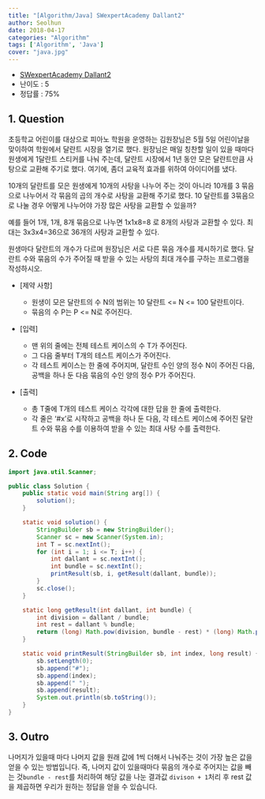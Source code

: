 ```yaml
---
title: "[Algorithm/Java] SWexpertAcademy Dallant2"
author: Seolhun
date: 2018-04-17
categories: "Algorithm"
tags: ['Algorithm', 'Java']
cover: "java.jpg"
---
```

- [SWexpertAcademy Dallant2](https://www.swexpertacademy.com/main/code/problem/problemDetail.do?contestProbId=AV18R8FKIvoCFAZN&categoryId=AV18R8FKIvoCFAZN&categoryType=CODE)
- 난이도 : 5
- 정답률 : 75%


## 1. Question
초등학교 어린이를 대상으로 피아노 학원을 운영하는 김원장님은 5월 5일 어린이날을 맞이하여 학원에서 달란트 시장을 열기로 했다. 원장님은 매일 칭찬할 일이 있을 때마다 원생에게 1달란트 스티커를 나눠 주는데, 달란트 시장에서 1년 동안 모은 달란트만큼 사탕으로 교환해 주기로 했다.
여기에, 좀더 교육적 효과를 위하여 아이디어를 냈다.

10개의 달란트를 모은 원생에게 10개의 사탕을 나누어 주는 것이 아니라 10개를 3 묶음으로 나누어서 각 묶음의 곱의 개수로 사탕을 교환해 주기로 했다.
10 달란트를 3묶음으로 나눌 경우 어떻게 나누어야 가장 많은 사탕을 교환할 수 있을까?

예를 들어 1개, 1개, 8개 묶음으로 나누면 1x1x8=8 로 8개의 사탕과 교환할 수 있다. 최대는 3x3x4=36으로 36개의 사탕과 교환할 수 있다.

원생마다 달란트의 개수가 다르며 원장님은 서로 다른 묶음 개수를 제시하기로 했다. 달란트 수와 묶음의 수가 주어질 때 받을 수 있는 사탕의 최대 개수를 구하는 프로그램을 작성하시오.

- [제약 사항]
  - 원생이 모은 달란트의 수 N의 범위는 10 달란트 <= N <= 100 달란트이다.
  - 묶음의 수 P는 P <= N로 주어진다.

- [입력]
  - 맨 위의 줄에는 전체 테스트 케이스의 수 T가 주어진다.
  - 그 다음 줄부터 T개의 테스트 케이스가 주어진다.
  - 각 테스트 케이스는 한 줄에 주어지며, 달란트 수인 양의 정수 N이 주어진 다음, 공백을 하나 둔 다음 묶음의 수인 양의 정수 P가 주어진다.

- [출력]
  - 총 T줄에 T개의 테스트 케이스 각각에 대한 답을 한 줄에 출력한다.
  - 각 줄은 ‘#x’로 시작하고 공백을 하나 둔 다음, 각 테스트 케이스에 주어진 달란트 수와 묶음 수를 이용하여 받을 수 있는 최대 사탕 수를 출력한다.

## 2. Code
```java
import java.util.Scanner;

public class Solution {
    public static void main(String arg[]) {
        solution();
    }

    static void solution() {
        StringBuilder sb = new StringBuilder();
        Scanner sc = new Scanner(System.in);
        int T = sc.nextInt();
        for (int i = 1; i <= T; i++) {
            int dallant = sc.nextInt();
            int bundle = sc.nextInt();
            printResult(sb, i, getResult(dallant, bundle));
        }
        sc.close();
    }

    static long getResult(int dallant, int bundle) {
        int division = dallant / bundle;
        int rest = dallant % bundle;
        return (long) Math.pow(division, bundle - rest) * (long) Math.pow(division + 1, rest);
    }

    static void printResult(StringBuilder sb, int index, long result) {
        sb.setLength(0);
        sb.append("#");
        sb.append(index);
        sb.append(" ");
        sb.append(result);
        System.out.println(sb.toString());
    }
}
```

## 3. Outro
나머지가 있을때 마다 나머지 값을 원래 값에 1씩 더해서 나눠주는 것이 가장 높은 값을 얻을 수 있는 방법입니다. 즉, 나머지 값이 있을때마다 묶음의 개수로 주어지는 값을 빼는 것`bundle - rest`를 처리하여 해당 값을 나눈 결과값 `divison + 1`처리 후 rest 값을 제곱하면 우리가 원하는 정답을 얻을 수 있습니다.
